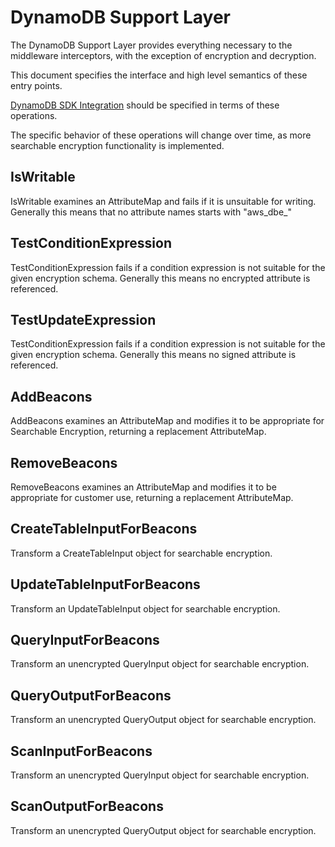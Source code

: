 # DynamoDB Support Layer

The DynamoDB Support Layer provides everything necessary to the middleware interceptors,
with the exception of encryption and decryption.

This document specifies the interface and high level semantics of these entry points.

[DynamoDB SDK Integration](ddb-sdk-integration.md) should be specified in terms of
these operations.

The specific behavior of these operations will change over time,
as more searchable encryption functionality is implemented.

## IsWritable

IsWritable examines an AttributeMap and fails if it is unsuitable for writing.
Generally this means that no attribute names starts with "aws_dbe_"

## TestConditionExpression

TestConditionExpression fails if a condition expression is not suitable for the
given encryption schema.
Generally this means no encrypted attribute is referenced.

## TestUpdateExpression

TestConditionExpression fails if a condition expression is not suitable for the
given encryption schema.
Generally this means no signed attribute is referenced.

## AddBeacons

AddBeacons examines an AttributeMap and modifies it to be appropriate for Searchable Encryption,
returning a replacement AttributeMap.

## RemoveBeacons

RemoveBeacons examines an AttributeMap and modifies it to be appropriate for customer use,
returning a replacement AttributeMap.

## CreateTableInputForBeacons

Transform a CreateTableInput object for searchable encryption.

## UpdateTableInputForBeacons

Transform an UpdateTableInput object for searchable encryption.

## QueryInputForBeacons

Transform an unencrypted QueryInput object for searchable encryption.

## QueryOutputForBeacons

Transform an unencrypted QueryOutput object for searchable encryption.

## ScanInputForBeacons

Transform an unencrypted QueryInput object for searchable encryption.

## ScanOutputForBeacons

Transform an unencrypted QueryOutput object for searchable encryption.

